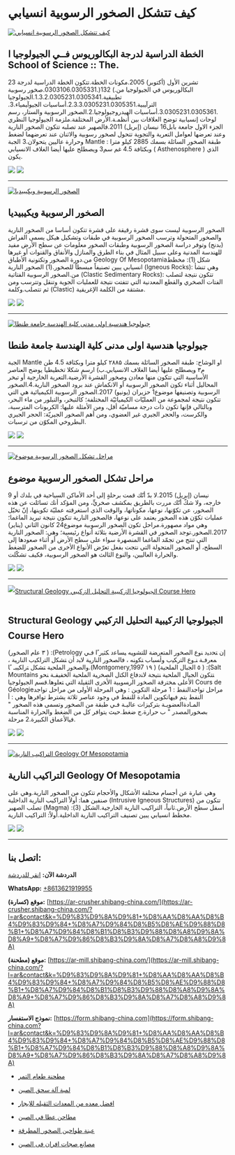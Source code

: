 # كيف تتشكل الصخور الرسوبية انسيابي

<a href="https://swt.shibang-china.com/?l=ar&img&k=%D9%83%D9%8A%D9%81+%D8%AA%D8%AA%D8%B4%D9%83%D9%84+%D8%A7%D9%84%D8%B5%D8%AE%D9%88%D8%B1+%D8%A7%D9%84%D8%B1%D8%B3%D9%88%D8%A8%D9%8A%D8%A9+%D8%A7%D9%86%D8%B3%D9%8A%D8%A7%D8%A8%D9%8A" target="_blank">![كيف تتشكل الصخور الرسوبية انسيابي](http://static.shibang-china.com/all-800x300/1467.jpg)</a>

## اﻟﺨﻄﺔ اﻟﺪراﺳﻴﺔ ﻟﺪرﺟﺔ اﻟﺒﻜﺎﻟﻮرﻳﻮس ﻓــﻲ اﻟﺠﻴﻮﻟﻮﺟﻴﺎ ا School of Science :: The.
23 تشرين الأول (أكتوبر) 2005.ﻣﻜﻮﻧﺎت اﻟﺨﻄﺔ.ﺗﺘﻜﻮن اﻟﺨﻄﺔ اﻟﺪراﺳﻴﺔ ﻟﺪرﺟﺔ اﻟﺒﻜﺎﻟﻮرﻳﻮس ﻓﻲ اﻟﺠﻴﻮﻟﻮﺟﻴﺎ ﻣﻦ.) 132(.0303106.0305331.ﺻﺨﻮر رﺳﻮﺑﻴﺔ ﺗﻄﺒﻴﻘﻴﺔ.1.3.2.0305231.0305341.اﻟﺠﻴﻮﻟﻮﺟﻴﺎ اﻟﺘﺮآﻴﺒﻴﺔ.2.3.3.0305231.0305351.أﺳﺎﺳﻴﺎت اﻟﺠﻴﻮآﻴﻤﻴﺎء.3. .3.0305231.0305361.أﺳﺎﺳﻴﺎت اﻟﻬﻴﺪروﺟﻴﻮﻟﻮﺟﻴﺎ.2.اﻟﺼﺨﻮر اﻟﺮﺳﻮﺑﻴﺔ واﻟﺴﺘﺎر، رﺳﻢ ﻟﻮﺣﺎت إﻧﺴﻴﺎﺑﻴﺔ ﺗﻮﺿﺢ اﻟﻌﻼﻗﺎت ﺑﻴﻦ أﻧﻈﻤ.ﺔ.اﻷرض اﻟﻤﺨﺘﻠﻔﺔ.ملزمة الجيولوجيا النظري الجزء الاول جامعة بابل16 نيسان (إبريل) 2011.فالصهير عند تصلبه تتكون الصخور النارية وعند تعرضها لعوامل التعرية والتجوية تتحول لصخور رسوبية والاثنان عند تعرضهما لضغط وحرارة عاليين يتحولان.3 الجبة Mantle : طبقة الصخور السائلة بسمك 2885 كيلو مترا وبكثافة 4.5 غم سم3 ويصطلح عليها أيضا الغلاف الانسيابي ( Asthenosphere ) الذي يكون.


<a href="https://whatsapp.shibangsoft.com/WhatsApp.php" target="_blank" title="WhatsApp">![](http://static.shibang-china.com/icon/whatsapp.png)</a> <a href="https://swt.shibang-china.com/?l=ar&icon&k=%D9%83%D9%8A%D9%81+%D8%AA%D8%AA%D8%B4%D9%83%D9%84+%D8%A7%D9%84%D8%B5%D8%AE%D9%88%D8%B1+%D8%A7%D9%84%D8%B1%D8%B3%D9%88%D8%A8%D9%8A%D8%A9+%D8%A7%D9%86%D8%B3%D9%8A%D8%A7%D8%A8%D9%8A" target="_blank">![](http://static.shibang-china.com/icon/chat-ar.png)</a>

---

<a href="https://swt.shibang-china.com/?l=ar&img&k=%D9%83%D9%8A%D9%81+%D8%AA%D8%AA%D8%B4%D9%83%D9%84+%D8%A7%D9%84%D8%B5%D8%AE%D9%88%D8%B1+%D8%A7%D9%84%D8%B1%D8%B3%D9%88%D8%A8%D9%8A%D8%A9+%D8%A7%D9%86%D8%B3%D9%8A%D8%A7%D8%A8%D9%8A" target="_blank">![الصخور الرسوبية ويكيبيديا](http://static.shibang-china.com/all-800x300/307.jpg)</a>

## الصخور الرسوبية ويكيبيديا
الصخور الرسوبية ليست سوى قشرة رقيقة على قشرة تتكون أساسا من الصخور النارية والصخور المتحولة وترسب الصخور الرسوبية في طبقات وتشكيل هيكل يسمى الفراش (بدنج) وتوفر دراسة الصخور الرسوبية وطبقات الصخور معلومات عن سطح الأرض مفيد للهندسة المدنية وعلى سبيل المثال في بناء الطرق والمنازل والأنفاق والقنوات أو غيرها من.دورة الصخور وتكتونية الأطباق Geology Of Mesopotamiaشكل (1): مخطط انسيابي يبين تصنيفاً مبسطاً للصخور.(1) الصخور النارية (Igneous Rocks): وهي تنشأ من.الصخور الرسوبية الفتاتية (Clastic Sedimentary Rocks): تتكون نتيجة لتصلب الفتات الصخري والقطع المعدنية التي تتفتت نتيجة للعمليات الجوية وتنقل وتترسب ومن ثم تتصلب.وكلمة (Clastic) مشتقة من الكلمة الإغريقية.


<a href="https://whatsapp.shibangsoft.com/WhatsApp.php" target="_blank" title="WhatsApp">![](http://static.shibang-china.com/icon/whatsapp.png)</a> <a href="https://swt.shibang-china.com/?l=ar&icon&k=%D9%83%D9%8A%D9%81+%D8%AA%D8%AA%D8%B4%D9%83%D9%84+%D8%A7%D9%84%D8%B5%D8%AE%D9%88%D8%B1+%D8%A7%D9%84%D8%B1%D8%B3%D9%88%D8%A8%D9%8A%D8%A9+%D8%A7%D9%86%D8%B3%D9%8A%D8%A7%D8%A8%D9%8A" target="_blank">![](http://static.shibang-china.com/icon/chat-ar.png)</a>

---

<a href="https://swt.shibang-china.com/?l=ar&img&k=%D9%83%D9%8A%D9%81+%D8%AA%D8%AA%D8%B4%D9%83%D9%84+%D8%A7%D9%84%D8%B5%D8%AE%D9%88%D8%B1+%D8%A7%D9%84%D8%B1%D8%B3%D9%88%D8%A8%D9%8A%D8%A9+%D8%A7%D9%86%D8%B3%D9%8A%D8%A7%D8%A8%D9%8A" target="_blank">![جيولوجيا هندسية اولى مدنى كلية الهندسة جامعة طنطا](http://static.shibang-china.com/all-800x300/1468.jpg)</a>

## جيولوجيا هندسية اولى مدنى كلية الهندسة جامعة طنطا
الجبة Mantle او الوشاح: طبقة الصخور السائلة بسمك ۲۸۸۵ كيلو مترا وبكثافة 4.5 طن م۳ ويصطلح عليها أيضا الغلاف الانسيابي.ب) ارسم شكلا تخطيطيا يوضح العناصر الأساسية التي تتكون منها معادن وصخور القشرة الأرضية.التعرية الخارجية أو تبخر المحاليل أثناء تكون الصخور الرسوبية أو الانكماش عند برود الصخور النارية.4.الصخور الرسوبية وتصنيفها موضوع1 حزيران (يونيو) 2017.الصخور الرسوبية الكيميائية هي التي تتكون نتيجة لمجموعة من العمليّات الكيميائيّة المختلفة؛ كالتبخر، والتبلور من ماء البحر، وبالتالي فإنها تكون ذات درجة مساميّة أقل، ومن الأمثلة عليها: الكربونات المترسبة، والكرست، والحجر الجيري غير العضوي، ومن أهم الصخور الجيريّة: الحجر الجيري البطروخي المكوّن من ترسبات.


<a href="https://whatsapp.shibangsoft.com/WhatsApp.php" target="_blank" title="WhatsApp">![](http://static.shibang-china.com/icon/whatsapp.png)</a> <a href="https://swt.shibang-china.com/?l=ar&icon&k=%D9%83%D9%8A%D9%81+%D8%AA%D8%AA%D8%B4%D9%83%D9%84+%D8%A7%D9%84%D8%B5%D8%AE%D9%88%D8%B1+%D8%A7%D9%84%D8%B1%D8%B3%D9%88%D8%A8%D9%8A%D8%A9+%D8%A7%D9%86%D8%B3%D9%8A%D8%A7%D8%A8%D9%8A" target="_blank">![](http://static.shibang-china.com/icon/chat-ar.png)</a>

---

<a href="https://swt.shibang-china.com/?l=ar&img&k=%D9%83%D9%8A%D9%81+%D8%AA%D8%AA%D8%B4%D9%83%D9%84+%D8%A7%D9%84%D8%B5%D8%AE%D9%88%D8%B1+%D8%A7%D9%84%D8%B1%D8%B3%D9%88%D8%A8%D9%8A%D8%A9+%D8%A7%D9%86%D8%B3%D9%8A%D8%A7%D8%A8%D9%8A" target="_blank">![مراحل تشكل الصخور الرسوبية موضوع](http://static.shibang-china.com/all-800x300/577.jpg)</a>

## مراحل تشكل الصخور الرسوبية موضوع
9 نيسان (إبريل) 2015.لا بدّ أنّك قمت برحلةٍ إلى أحد الأماكن السياحية في بلدك أو خارجه، ولا شكّ أنّك مررت بالطريق بمكشف صخريٍّ، ومن المؤكد أنك تسائلت عن هذه الصخور، عن تكوّنها، نوعها، مكوناتها، والوقت الذي استغرقته عمليّة تكوينها، إنّ تخيّل عمليات تكوّن هذه الصخور يعتمد على نوعها، فالصخور النارية تتكون نتيجة تبريد الماغما؛ وهي مواد مصهورة.مراحل تكون الصخور الرسوبية موضوع24 كانون الثاني (يناير) 2017.الصخور.توجد الصخور في القشرة الأرضية بثلاثة أنواع رئيسية؛ وهي: الصخور النارية التي تنتج من تجمّد الماغما المنصهرة سواء على سطح الأرض أو أثناء صعودها إلى السطح، أو الصخور المتحولة التي نتجت بفعل تعرّض الأنواع الأخرى من الصخور للضغط والحرارة العاليين، والنوع الثالث هو الصخور الرسوبية، فكيف تشكّلت.


<a href="https://whatsapp.shibangsoft.com/WhatsApp.php" target="_blank" title="WhatsApp">![](http://static.shibang-china.com/icon/whatsapp.png)</a> <a href="https://swt.shibang-china.com/?l=ar&icon&k=%D9%83%D9%8A%D9%81+%D8%AA%D8%AA%D8%B4%D9%83%D9%84+%D8%A7%D9%84%D8%B5%D8%AE%D9%88%D8%B1+%D8%A7%D9%84%D8%B1%D8%B3%D9%88%D8%A8%D9%8A%D8%A9+%D8%A7%D9%86%D8%B3%D9%8A%D8%A7%D8%A8%D9%8A" target="_blank">![](http://static.shibang-china.com/icon/chat-ar.png)</a>

---

<a href="https://swt.shibang-china.com/?l=ar&img&k=%D9%83%D9%8A%D9%81+%D8%AA%D8%AA%D8%B4%D9%83%D9%84+%D8%A7%D9%84%D8%B5%D8%AE%D9%88%D8%B1+%D8%A7%D9%84%D8%B1%D8%B3%D9%88%D8%A8%D9%8A%D8%A9+%D8%A7%D9%86%D8%B3%D9%8A%D8%A7%D8%A8%D9%8A" target="_blank">![Structural Geology ﺍﳉﻴﻮﻟﻮﺟﻴﺎ ﺍﻟﱰﻛﻴﺒﻴﺔ ﺍﻟﺘﺤﻠﻴﻞ ﺍﻟﱰﻛﻴﺒﻲ Course Hero](http://static.shibang-china.com/all-800x300/992.jpg)</a>

## Structural Geology ﺍﳉﻴﻮﻟﻮﺟﻴﺎ ﺍﻟﱰﻛﻴﺒﻴﺔ ﺍﻟﺘﺤﻠﻴﻞ ﺍﻟﱰﻛﻴﺒﻲ Course Hero
(٣ ﻋﻠﻡ ﺍﻟﺼﺨﻭﺭ ) :(Petrology ﺇﻥ ﺘﺤﺩﻴﺩ ﻨﻭﻉ ﺍﻟﺼﺨﻭﺭ ﺍﻟﻤﺘﻌﺭﻀﺔ ﻟﻠﺘﺸﻭﻴﻪ ﻴﺴﺎﻋﺩ ﻜﺜﻴﺭﹰﺍ ﻓـﻲ ﻤﻌﺭﻓـﺔ ﻨـﻭﻉ ﺍﻟﺘﺭﻜﻴﺏ ﻭﺃﺴﺒﺎﺏ ﺘﻜﻭﻨﻪ ، ﻓﺎﻟﺼﺨﻭﺭ ﺍﻟﻨﺎﺭﻴﺔ ﻻﺒﺩ ﺃﻥ ﺘﺸﻜل ﺍﻟﺘﺭﺍﻜﻴﺏ ﺍﻟﻨﺎﺭﻴﺔ ، ﻭﺍﻟﺼﺨﻭﺭ ﺍﻟﻤﻠﺤﻴﺔ ﺘﺸﻜل ﺘﺭﺍﻜﻴﺒـ ﹰﺎ.(Montgomery,1997 ١٩ ) (٥ ﺍﻟﺠﺒﺎل ﺍﻟﻤﻠﺤﻴﺔ ) :(Salt Mountains ﺘﺘﻜﻭﻥ ﺍﻟﺠﺒﺎل ﺍﻟﻤﻠﺤﻴﺔ ﻨﺘﻴﺠﺔ ﻻﻨﺩﻓﺎﻉ ﺍﻟﻜﺘل ﺍﻟﺼﺨﺭﻴﺔ ﺍﻟﻤﻠﺤﻴﺔ ﺍﻟﺨﻔﻴﻔـﺔ ﻨﺤﻭ ﺍﻷﻋﻠﻰ ﻤﺨﺘﺭﻗﺔ ﺍﻟﺼﺨﻭﺭ ﺍﻟﺭﺴﻭﺒﻴﺔ ﺍﻷﺨﺭﻯ ﺍﻟﺜﻘﻴﻠﺔ ﺍﻟﺘﻲ ﺘﻌﻠﻭﻫﺎ.قسم الجيولوجيا Cours de Géologieمراحل تواجدالنفط : 1 مرحلة التكوين : وهي المرحلة الأولى من مراحل تواجد النفط يتم فيهاتكوين المادة للنفط في وجود عناصر ثلاثة يشترط توافرها وهي : أ المـادةالعضويـة بتركيزات عاليـة فـي طبقة من الصخور وتسمى هذه الصخور &quot; بصخورالمصدر &quot; ب حرارة.ج ضغط.حيث يتوافر كل من الضغط والحرارة المناسبة فيالأعماق الكبيرة.2 مرحلة.


<a href="https://whatsapp.shibangsoft.com/WhatsApp.php" target="_blank" title="WhatsApp">![](http://static.shibang-china.com/icon/whatsapp.png)</a> <a href="https://swt.shibang-china.com/?l=ar&icon&k=%D9%83%D9%8A%D9%81+%D8%AA%D8%AA%D8%B4%D9%83%D9%84+%D8%A7%D9%84%D8%B5%D8%AE%D9%88%D8%B1+%D8%A7%D9%84%D8%B1%D8%B3%D9%88%D8%A8%D9%8A%D8%A9+%D8%A7%D9%86%D8%B3%D9%8A%D8%A7%D8%A8%D9%8A" target="_blank">![](http://static.shibang-china.com/icon/chat-ar.png)</a>

---

<a href="https://swt.shibang-china.com/?l=ar&img&k=%D9%83%D9%8A%D9%81+%D8%AA%D8%AA%D8%B4%D9%83%D9%84+%D8%A7%D9%84%D8%B5%D8%AE%D9%88%D8%B1+%D8%A7%D9%84%D8%B1%D8%B3%D9%88%D8%A8%D9%8A%D8%A9+%D8%A7%D9%86%D8%B3%D9%8A%D8%A7%D8%A8%D9%8A" target="_blank">![التراكيب النارية Geology Of Mesopotamia](http://static.shibang-china.com/all-800x300/697.jpg)</a>

## التراكيب النارية Geology Of Mesopotamia
وهي عبارة عن أجسام مختلفة الأشكال والأحجام تتكون من الصخور النارية.وهي على صنفين هما: أولاً التراكيب النارية الداخلية (Intrusive Igneous Structures) تتكون من تصلب الصهير (Magma) أسفل سطح الأرض.ثانياً، التراكيب النارية الخارجية.الشكل (3): مخطط انسيابي يبين تصنيف التراكيب النارية الداخلية.أولاً: التراكيب النارية.

<a href="https://whatsapp.shibangsoft.com/WhatsApp.php" target="_blank" title="WhatsApp">![](http://static.shibang-china.com/icon/whatsapp.png)</a> <a href="https://swt.shibang-china.com/?l=ar&icon&k=%D9%83%D9%8A%D9%81+%D8%AA%D8%AA%D8%B4%D9%83%D9%84+%D8%A7%D9%84%D8%B5%D8%AE%D9%88%D8%B1+%D8%A7%D9%84%D8%B1%D8%B3%D9%88%D8%A8%D9%8A%D8%A9+%D8%A7%D9%86%D8%B3%D9%8A%D8%A7%D8%A8%D9%8A" target="_blank">![](http://static.shibang-china.com/icon/chat-ar.png)</a>

---
## اتصل بنا:

**الدردشة الآن:** [انقر للدردشة](https://swt.shibang-china.com?l=ar&contact&k=%D9%83%D9%8A%D9%81+%D8%AA%D8%AA%D8%B4%D9%83%D9%84+%D8%A7%D9%84%D8%B5%D8%AE%D9%88%D8%B1+%D8%A7%D9%84%D8%B1%D8%B3%D9%88%D8%A8%D9%8A%D8%A9+%D8%A7%D9%86%D8%B3%D9%8A%D8%A7%D8%A8%D9%8A)

**WhatsApp:**  [+8613621919955](https://whatsapp.shibangsoft.com/WhatsApp.php)

**موقع (كسارة):** [https://ar-crusher.shibang-china.com/](https://ar-crusher.shibang-china.com/?l=ar&contact&k=%D9%83%D9%8A%D9%81+%D8%AA%D8%AA%D8%B4%D9%83%D9%84+%D8%A7%D9%84%D8%B5%D8%AE%D9%88%D8%B1+%D8%A7%D9%84%D8%B1%D8%B3%D9%88%D8%A8%D9%8A%D8%A9+%D8%A7%D9%86%D8%B3%D9%8A%D8%A7%D8%A8%D9%8A)

**موقع (مطحنة):** [https://ar-mill.shibang-china.com/](https://ar-mill.shibang-china.com/?l=ar&contact&k=%D9%83%D9%8A%D9%81+%D8%AA%D8%AA%D8%B4%D9%83%D9%84+%D8%A7%D9%84%D8%B5%D8%AE%D9%88%D8%B1+%D8%A7%D9%84%D8%B1%D8%B3%D9%88%D8%A8%D9%8A%D8%A9+%D8%A7%D9%86%D8%B3%D9%8A%D8%A7%D8%A8%D9%8A)

**نموذج الاستفسار:** [https://form.shibang-china.com](https://form.shibang-china.com?l=ar&contact&k=%D9%83%D9%8A%D9%81+%D8%AA%D8%AA%D8%B4%D9%83%D9%84+%D8%A7%D9%84%D8%B5%D8%AE%D9%88%D8%B1+%D8%A7%D9%84%D8%B1%D8%B3%D9%88%D8%A8%D9%8A%D8%A9+%D8%A7%D9%86%D8%B3%D9%8A%D8%A7%D8%A8%D9%8A)

* [مطحنة طعام التمر](../21/%D9%85%D8%B7%D8%AD%D9%86%D8%A9%20%D8%B7%D8%B9%D8%A7%D9%85%20%D8%A7%D9%84%D8%AA%D9%85%D8%B1.md)

* [لمبة آلة سحق الصين](../22/%D9%84%D9%85%D8%A8%D8%A9%20%D8%A2%D9%84%D8%A9%20%D8%B3%D8%AD%D9%82%20%D8%A7%D9%84%D8%B5%D9%8A%D9%86.md)

* [افضل معده من المعدات الثقيله للايجار](../22/%D8%A7%D9%81%D8%B6%D9%84%20%D9%85%D8%B9%D8%AF%D9%87%20%D9%85%D9%86%20%D8%A7%D9%84%D9%85%D8%B9%D8%AF%D8%A7%D8%AA%20%D8%A7%D9%84%D8%AB%D9%82%D9%8A%D9%84%D9%87%20%D9%84%D9%84%D8%A7%D9%8A%D8%AC%D8%A7%D8%B1.md)

* [مطاحن عطا في الصين](../25/%D9%85%D8%B7%D8%A7%D8%AD%D9%86%20%D8%B9%D8%B7%D8%A7%20%D9%81%D9%8A%20%D8%A7%D9%84%D8%B5%D9%8A%D9%86.md)

* [عينة طواحين الصخور المطرقة](../25/%D8%B9%D9%8A%D9%86%D8%A9%20%D8%B7%D9%88%D8%A7%D8%AD%D9%8A%D9%86%20%D8%A7%D9%84%D8%B5%D8%AE%D9%88%D8%B1%20%D8%A7%D9%84%D9%85%D8%B7%D8%B1%D9%82%D8%A9.md)

* [مصانع صجات افران فى الصين](../22/%D9%85%D8%B5%D8%A7%D9%86%D8%B9%20%D8%B5%D8%AC%D8%A7%D8%AA%20%D8%A7%D9%81%D8%B1%D8%A7%D9%86%20%D9%81%D9%89%20%D8%A7%D9%84%D8%B5%D9%8A%D9%86.md)